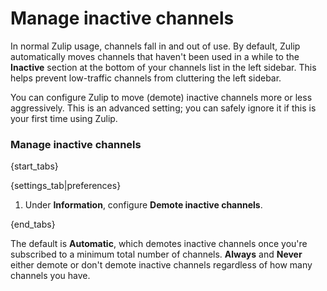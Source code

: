 # Manage inactive channels

In normal Zulip usage, channels fall in and out of use. By default, Zulip
automatically moves channels that haven't been used in a while to the
**Inactive** section at the bottom of your channels list in the left sidebar.
This helps prevent low-traffic channels from cluttering the left sidebar.

You can configure Zulip to move (demote) inactive channels more or less
aggressively. This is an advanced setting; you can safely ignore it if this
is your first time using Zulip.

### Manage inactive channels

{start_tabs}

{settings_tab|preferences}

1. Under **Information**, configure **Demote inactive channels**.

{end_tabs}

The default is **Automatic**, which demotes inactive channels once you're
subscribed to a minimum total number of channels. **Always** and **Never**
either demote or don't demote inactive channels regardless of how many
channels you have.
